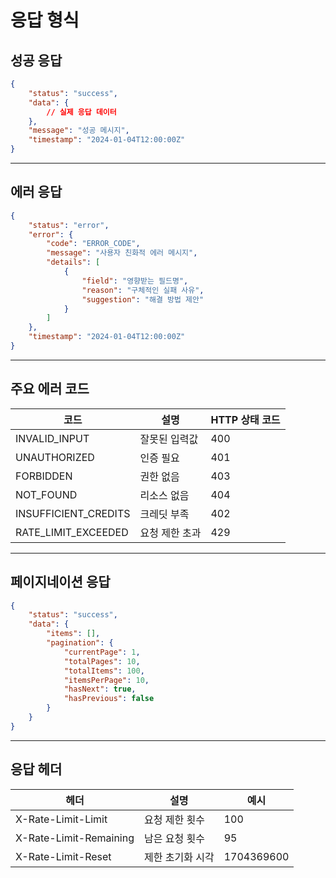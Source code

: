 # 응답 형식

## 성공 응답

```json
{
    "status": "success",
    "data": {
        // 실제 응답 데이터
    },
    "message": "성공 메시지",
    "timestamp": "2024-01-04T12:00:00Z"
}
```

***

## 에러 응답

```json
{
    "status": "error",
    "error": {
        "code": "ERROR_CODE",
        "message": "사용자 친화적 에러 메시지",
        "details": [
            {
                "field": "영향받는 필드명",
                "reason": "구체적인 실패 사유",
                "suggestion": "해결 방법 제안"
            }
        ]
    },
    "timestamp": "2024-01-04T12:00:00Z"
}
```

***

## 주요 에러 코드

| 코드                    | 설명       | HTTP 상태 코드 |
| --------------------- | -------- | ---------- |
| INVALID\_INPUT        | 잘못된 입력값  | 400        |
| UNAUTHORIZED          | 인증 필요    | 401        |
| FORBIDDEN             | 권한 없음    | 403        |
| NOT\_FOUND            | 리소스 없음   | 404        |
| INSUFFICIENT\_CREDITS | 크레딧 부족   | 402        |
| RATE\_LIMIT\_EXCEEDED | 요청 제한 초과 | 429        |

***

## 페이지네이션 응답

```json
{
    "status": "success",
    "data": {
        "items": [],
        "pagination": {
            "currentPage": 1,
            "totalPages": 10,
            "totalItems": 100,
            "itemsPerPage": 10,
            "hasNext": true,
            "hasPrevious": false
        }
    }
}
```

***

## 응답 헤더

| 헤더                     | 설명        | 예시         |
| ---------------------- | --------- | ---------- |
| X-Rate-Limit-Limit     | 요청 제한 횟수  | 100        |
| X-Rate-Limit-Remaining | 남은 요청 횟수  | 95         |
| X-Rate-Limit-Reset     | 제한 초기화 시각 | 1704369600 |
